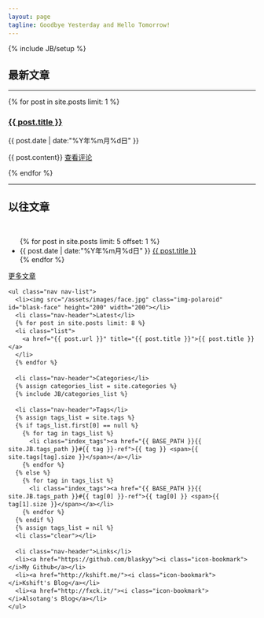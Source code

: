 ```yaml
---
layout: page
tagline: Goodbye Yesterday and Hello Tomorrow!
---
```

{% include JB/setup %}
<div class="row">
  <div class="span8">
    <h2>最新文章</h2><hr class="index" />
    {% for post in site.posts limit: 1 %}
    <h3><a href="{{ post.url }}">{{ post.title }}</a></h3>
    <div class="list"><time>{{ post.date | date:"%Y年%m月%d日" }}</time></div>
    <p>{{ post.content}} <a href="{{ post.url }}">查看评论</a></p>
    {% endfor %}
    <hr class="index" />
    <h2>以往文章</h2><br />
    <ul>
      {% for post in site.posts limit: 5 offset: 1 %}
      <li class="list">
        <time>{{ post.date | date:"%Y年%m月%d日" }}</time> <a href="{{ post.url }}">{{ post.title }}</a>
      </li>
      {% endfor %}
    </ul>
    <a class="btn" href="/archive.html">更多文章</a>
  </div>

  <div class="span4">

    <ul class="nav nav-list">
      <li><img src="/assets/images/face.jpg" class="img-polaroid" id="blask-face" height="200" width="200"></li>
      <li class="nav-header">Latest</li>
      {% for post in site.posts limit: 8 %}
      <li class="list">
        <a href="{{ post.url }}" title="{{ post.title }}">{{ post.title }}</a>
      </li>
      {% endfor %}

      <li class="nav-header">Categories</li>
      {% assign categories_list = site.categories %}
      {% include JB/categories_list %}

      <li class="nav-header">Tags</li>
      {% assign tags_list = site.tags %}
      {% if tags_list.first[0] == null %}
        {% for tag in tags_list %}
          <li class="index_tags"><a href="{{ BASE_PATH }}{{ site.JB.tags_path }}#{{ tag }}-ref">{{ tag }} <span>{{ site.tags[tag].size }}</span></a></li>
        {% endfor %}
      {% else %}
        {% for tag in tags_list %}
          <li class="index_tags"><a href="{{ BASE_PATH }}{{ site.JB.tags_path }}#{{ tag[0] }}-ref">{{ tag[0] }} <span>{{ tag[1].size }}</span></a></li>
        {% endfor %}
      {% endif %}
      {% assign tags_list = nil %}
      <li class="clear"></li>

      <li class="nav-header">Links</li>
      <li><a href="https://github.com/blaskyy"><i class="icon-bookmark"></i>My Github</a></li>
      <li><a href="http://kshift.me/"><i class="icon-bookmark"></i>Kshift's Blog</a></li>
      <li><a href="http://fxck.it/"><i class="icon-bookmark"></i>Alsotang's Blog</a></li>
    </ul>

  </div>
</div>
